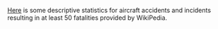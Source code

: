 [Here](accidents.md) is some descriptive statistics for aircraft accidents and incidents resulting
in at least 50 fatalities provided by WikiPedia.
